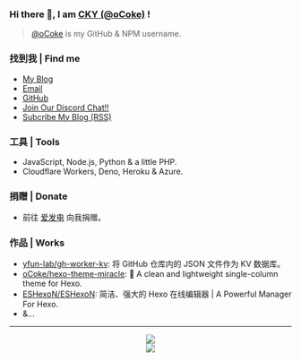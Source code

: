 ### Hi there 👋, I am [CKY (@oCoke)](https://yfun.top/) !

> [@oCoke](https://github.com/oCoke) is my GitHub & NPM username.

### 找到我 | Find me

- [My Blog](https://blog.yfun.top)
- [Email](mailto:awa@outlook.ie)
- [GitHub](https://github.com/oCoke)
- [Join Our Discord Chat!!](https://discord.gg/PBSSM7KsdF)
- [Subcribe My Blog (RSS)](https://blog.yfun.top/atom.xml)

### 工具 | Tools

- JavaScript, Node.js, Python & a little PHP.
- Cloudflare Workers, Deno, Heroku & Azure.

### 捐赠 | Donate

- 前往 [爱发电](https://afdian.net/@ocoke) 向我捐赠。

### 作品 | Works

- [yfun-lab/gh-worker-kv](https://github.com/yfun-lab/gh-worker-kv): 将 GitHub 仓库内的 JSON 文件作为 KV 数据库。
- [oCoke/hexo-theme-miracle](https://github.com/oCoke/hexo-theme-miracle): 🎉 A clean and lightweight single-column theme for Hexo.
- [ESHexoN/ESHexoN](https://github.com/ESHexoN/ESHexoN): 简洁、强大的 Hexo 在线编辑器 | A Powerful Manager For Hexo.
- &...

---



<p align="center">
<img src="https://github-readme-stats.mrdulin.vercel.app/api?username=oCoke&show_icons=true&hide_border=true">
<br>
<img src="https://visitor-badge.glitch.me/badge?page_id=oCoke.oCoke">
</p>

